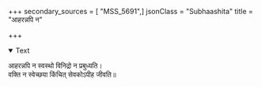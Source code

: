 +++
secondary_sources = [ "MSS_5691",]
jsonClass = "Subhaashita"
title = "आहरन्नपि न"

+++

<details open><summary>Text</summary>

आहरन्नपि न स्वस्थो विनिद्रो न प्रबुध्यति।  
वक्ति न स्वेच्छया किंचित् सेवकोऽपीह जीवति॥
</details>
